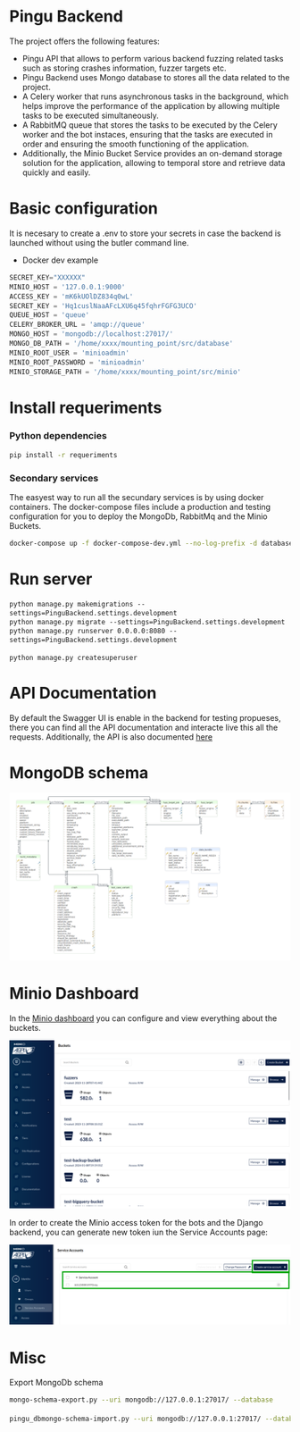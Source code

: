 # Pingu Backend

The project offers the following features:

* Pingu API that allows to perform various backend fuzzing related tasks such as storing crashes information, fuzzer targets etc.
* Pingu Backend uses Mongo database to stores all the data related to the project.
* A Celery worker that runs asynchronous tasks in the background, which helps improve the performance of the application by allowing multiple tasks to be executed simultaneously.
* A RabbitMQ queue that stores the tasks to be executed by the Celery worker and the bot instaces, ensuring that the tasks are executed in order and ensuring the smooth functioning of the application.
* Additionally, the Minio Bucket Service  provides an on-demand storage solution for the application, allowing to temporal store and retrieve data quickly and easily.

# Basic configuration

It is necesary  to create a .env to store your secrets in case the backend is launched without using the butler command line.

* Docker dev example

```Python
SECRET_KEY="XXXXXX"
MINIO_HOST = '127.0.0.1:9000'
ACCESS_KEY = 'mK6kUOlDZ834q0wL'
SECRET_KEY = 'Hq1cuslNaaAFcLXU6q45fqhrFGFG3UCO'
QUEUE_HOST = 'queue'
CELERY_BROKER_URL = 'amqp://queue'
MONGO_HOST = 'mongodb://localhost:27017/'
MONGO_DB_PATH = '/home/xxxx/mounting_point/src/database'
MINIO_ROOT_USER = 'minioadmin'
MINIO_ROOT_PASSWORD = 'minioadmin'
MINIO_STORAGE_PATH = '/home/xxxx/mounting_point/src/minio'
```

# Install requeriments

### Python dependencies

```bash
pip install -r requeriments 
```

### Secondary services

The easyest way to run all the secundary services is by using docker containers. The docker-compose files include a production and testing configuration for you to deploy the MongoDb, RabbitMq and the Minio Buckets.

```bash
docker-compose up -f docker-compose-dev.yml --no-log-prefix -d database queue minio
```

# Run server

```
python manage.py makemigrations --settings=PinguBackend.settings.development
python manage.py migrate --settings=PinguBackend.settings.development
python manage.py runserver 0.0.0.0:8080 --settings=PinguBackend.settings.development

python manage.py createsuperuser

```

# API Documentation

By default the Swagger UI is enable in the backend for testing propueses, there you can find all the API documentation and interacte live this all the requests. Additionally, the API is also documented [here](docs/api.md "docs/api.md")

# MongoDB schema

![db](docs/Db/PinguCrew.png)

# Minio Dashboard

In the [Minio dashboard](http://127.0.0.1:9001) you can configure and view everything about the buckets.

![dashboard](docs/pics/minio_dashboard.png)

In order to create the Minio access token for the bots and the Django backend, you can generate new token iun the Service Accounts page:

![accounts](docs/pics/minio_access_token.png)

# Misc

Export MongoDb schema

```bash
mongo-schema-export.py --uri mongodb://127.0.0.1:27017/ --database 

pingu_dbmongo-schema-import.py --uri mongodb://127.0.0.1:27017/ --databases pingu_db --verbose --delete-col
```
